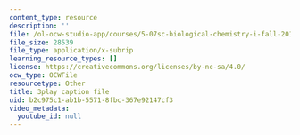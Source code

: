 ```yaml
---
content_type: resource
description: ''
file: /ol-ocw-studio-app/courses/5-07sc-biological-chemistry-i-fall-2013/b2c975c1ab1b55718fbc367e92147cf3_61ZVXmh6ae0.vtt
file_size: 28539
file_type: application/x-subrip
learning_resource_types: []
license: https://creativecommons.org/licenses/by-nc-sa/4.0/
ocw_type: OCWFile
resourcetype: Other
title: 3play caption file
uid: b2c975c1-ab1b-5571-8fbc-367e92147cf3
video_metadata:
  youtube_id: null
---
```

